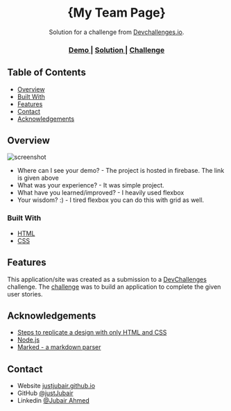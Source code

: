 <!-- Please update value in the {}  -->

<h1 align="center">{My Team Page}</h1>

<div align="center">
   Solution for a challenge from  <a href="http://devchallenges.io" target="_blank">Devchallenges.io</a>.
</div>

<div align="center">
  <h3>
    <a href="https://team-page-717ae.web.app/">
      Demo
    </a>
    <span> | </span>
    <a href="https://devchallenges.io/solutions/dgSGZCAS10El64QEtyV5">
      Solution
    </a>
    <span> | </span>
    <a href="https://devchallenges.io/challenges/hhmesazsqgKXrTkYkt0U">
      Challenge
    </a>
  </h3>
</div>

<!-- TABLE OF CONTENTS -->

## Table of Contents

- [Overview](#overview)
- [Built With](#built-with)
- [Features](#features)
- [Contact](#contact)
- [Acknowledgements](#acknowledgements)

<!-- OVERVIEW -->

## Overview

![screenshot](https://user-images.githubusercontent.com/16707738/92399059-5716eb00-f132-11ea-8b14-bcacdc8ec97b.png)

- Where can I see your demo? - The project is hosted in firebase. The link is given above
- What was your experience? - It was simple project.
- What have you learned/improved? - I heavily used flexbox
- Your wisdom? :) - I tired flexbox you can do this with grid as well.

### Built With

<!-- This section should list any major frameworks that you built your project using. Here are a few examples.-->

- [HTML](https://www.learn-html.org/)
- [CSS](https://www.w3schools.com/css/)

## Features

<!-- List the features of your application or follow the template. Don't share the figma file here :) -->

This application/site was created as a submission to a [DevChallenges](https://devchallenges.io/paths/responsive-web-developer) challenge. The [challenge](https://devchallenges.io/challenges/hhmesazsqgKXrTkYkt0U) was to build an application to complete the given user stories.


## Acknowledgements

<!-- This section should list any articles or add-ons/plugins that helps you to complete the project. This is optional but it will help you in the future. For exmpale -->

- [Steps to replicate a design with only HTML and CSS](https://devchallenges-blogs.web.app/how-to-replicate-design/)
- [Node.js](https://nodejs.org/)
- [Marked - a markdown parser](https://github.com/chjj/marked)

## Contact

- Website [justjubair.github.io](https://justjubair.github.io/My-portfolio/)
- GitHub [@justJubair](https://github.com/justJubair)
- Linkedin [@Jubair Ahmed](https://www.linkedin.com/in/jubair-ahmed-74a99023b/)
